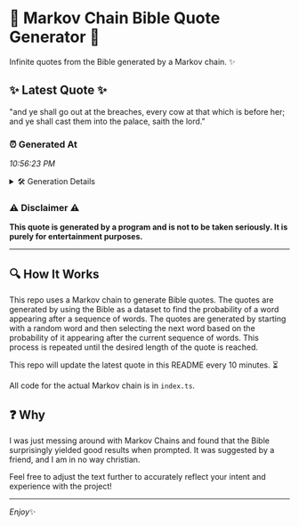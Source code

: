 # 📖 Markov Chain Bible Quote Generator 📖

Infinite quotes from the Bible generated by a Markov chain. ✨

## ✨ Latest Quote ✨
"and ye shall go out at the breaches, every cow at that which is before her; and ye shall cast them into the palace, saith the lord."

### ⏰ Generated At
*10:56:23 PM*

<details>
    <summary>🛠️ Generation Details</summary>
    <p>
        <strong>🌱 Seed:</strong> and<br>
        <strong>🔄 Iterations:</strong> 26<br>
        <strong>📜 Context History:</strong><br>[ and ]: ye<br>[ and, ye ]: shall<br>[ and, ye, shall ]: go<br>[ and, ye, shall, go ]: out<br>[ and, ye, shall, go, out ]: at<br>[ and, ye, shall, go, out, at ]: the<br>[ ye, shall, go, out, at, the ]: breaches,<br>[ shall, go, out, at, the, breaches, ]: every<br>[ go, out, at, the, breaches,, every ]: cow<br>[ out, at, the, breaches,, every, cow ]: at<br>[ at, the, breaches,, every, cow, at ]: that<br>[ the, breaches,, every, cow, at, that ]: which<br>[ breaches,, every, cow, at, that, which ]: is<br>[ every, cow, at, that, which, is ]: before<br>[ cow, at, that, which, is, before ]: her;<br>[ at, that, which, is, before, her; ]: and<br>[ that, which, is, before, her;, and ]: ye<br>[ which, is, before, her;, and, ye ]: shall<br>[ is, before, her;, and, ye, shall ]: cast<br>[ before, her;, and, ye, shall, cast ]: them<br>[ her;, and, ye, shall, cast, them ]: into<br>[ and, ye, shall, cast, them, into ]: the<br>[ ye, shall, cast, them, into, the ]: palace,<br>[ shall, cast, them, into, the, palace, ]: saith<br>[ cast, them, into, the, palace,, saith ]: the<br>[ them, into, the, palace,, saith, the ]: lord.<br>
    </p>
</details>

### ⚠️ Disclaimer ⚠️
**This quote is generated by a program and is not to be taken seriously. It is purely for entertainment purposes.**

---

## 🔍 How It Works

This repo uses a Markov chain to generate Bible quotes. The quotes are generated by using the Bible as a dataset to find the probability of a word appearing after a sequence of words. The quotes are generated by starting with a random word and then selecting the next word based on the probability of it appearing after the current sequence of words. This process is repeated until the desired length of the quote is reached.

This repo will update the latest quote in this README every 10 minutes. ⏳

All code for the actual Markov chain is in `index.ts`.

## ❓ Why

I was just messing around with Markov Chains and found that the Bible surprisingly yielded good results when prompted. 
It was suggested by a friend, and I am in no way christian.

Feel free to adjust the text further to accurately reflect your intent and experience with the project!

---

*Enjoy*✨

